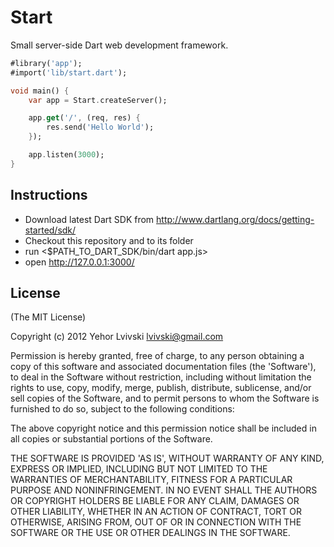 # Start

Small server-side Dart web development framework.

``` dart
#library('app');
#import('lib/start.dart');

void main() {
    var app = Start.createServer();

    app.get('/', (req, res) {
        res.send('Hello World');
    });

    app.listen(3000);
}
```

## Instructions
- Download latest Dart SDK from http://www.dartlang.org/docs/getting-started/sdk/
- Checkout this repository and <cd> to its folder
- run <$PATH_TO_DART_SDK/bin/dart app.js>
- open http://127.0.0.1:3000/


## License

(The MIT License)

Copyright (c) 2012 Yehor Lvivski <lvivski@gmail.com>

Permission is hereby granted, free of charge, to any person obtaining
a copy of this software and associated documentation files (the
'Software'), to deal in the Software without restriction, including
without limitation the rights to use, copy, modify, merge, publish,
distribute, sublicense, and/or sell copies of the Software, and to
permit persons to whom the Software is furnished to do so, subject to
the following conditions:

The above copyright notice and this permission notice shall be
included in all copies or substantial portions of the Software.

THE SOFTWARE IS PROVIDED 'AS IS', WITHOUT WARRANTY OF ANY KIND,
EXPRESS OR IMPLIED, INCLUDING BUT NOT LIMITED TO THE WARRANTIES OF
MERCHANTABILITY, FITNESS FOR A PARTICULAR PURPOSE AND NONINFRINGEMENT.
IN NO EVENT SHALL THE AUTHORS OR COPYRIGHT HOLDERS BE LIABLE FOR ANY
CLAIM, DAMAGES OR OTHER LIABILITY, WHETHER IN AN ACTION OF CONTRACT,
TORT OR OTHERWISE, ARISING FROM, OUT OF OR IN CONNECTION WITH THE
SOFTWARE OR THE USE OR OTHER DEALINGS IN THE SOFTWARE.
